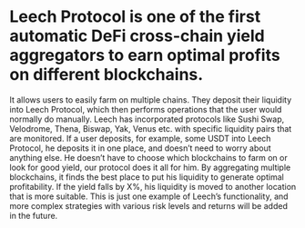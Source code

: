 # Leech Protocol is one of the first automatic DeFi cross-chain yield aggregators to earn optimal profits on different blockchains.

It allows users to easily farm on multiple chains. They deposit their liquidity into Leech Protocol, which then performs operations that the user would normally do manually. Leech has incorporated protocols like Sushi Swap, Velodrome, Thena, Biswap, Yak, Venus etc. with specific liquidity pairs that are monitored. If a user deposits, for example, some USDT into Leech Protocol, he deposits it in one place, and doesn’t need to worry about anything else. He doesn’t have to choose which blockchains to farm on or look for good yield, our protocol does it all for him. By aggregating multiple blockchains, it finds the best place to put his liquidity to generate optimal profitability. If the yield falls by X%, his liquidity is moved to another location that is more suitable. This is just one example of Leech’s functionality, and more complex strategies with various risk levels and returns will be added in the future.
